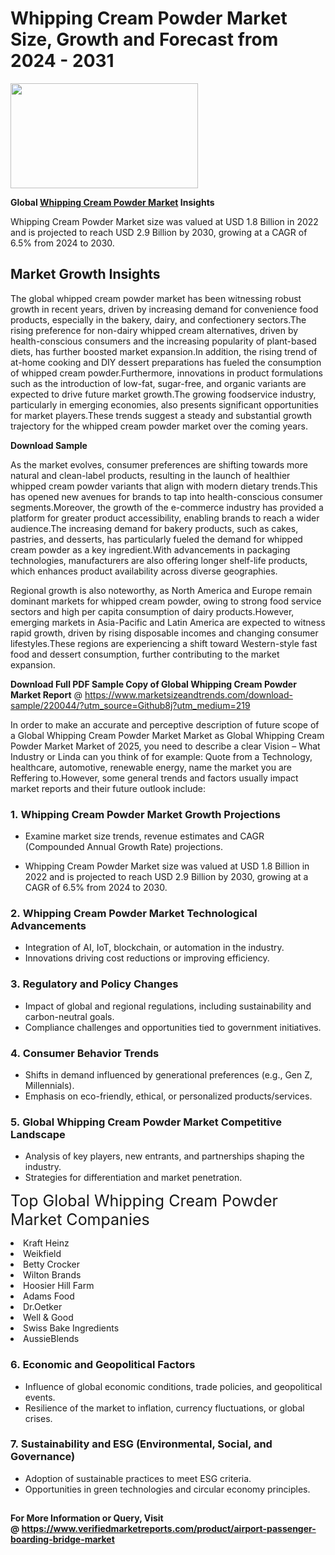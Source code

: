 <H1>Whipping Cream Powder Market Size, Growth and Forecast from 2024 - 2031</H1><img class="aligncenter size-medium wp-image-584254" src="https://thirdeyenews.in/wp-content/uploads/2024/09/Global-Market-Research-300x168.jpeg" alt="" width="300" height="168" /><p><strong>Global&nbsp;<a href="https://www.marketsizeandtrends.com/download-sample/220044/?utm_source=Github8j?utm_medium=219">Whipping Cream Powder Market</a> Insights</strong></p><p>Whipping Cream Powder Market size was valued at USD 1.8 Billion in 2022 and is projected to reach USD 2.9 Billion by 2030, growing at a CAGR of 6.5% from 2024 to 2030.</p><p><h2>Market Growth Insights</h2> <p>The global whipped cream powder market has been witnessing robust growth in recent years, driven by increasing demand for convenience food products, especially in the bakery, dairy, and confectionery sectors.The rising preference for non-dairy whipped cream alternatives, driven by health-conscious consumers and the increasing popularity of plant-based diets, has further boosted market expansion.In addition, the rising trend of at-home cooking and DIY dessert preparations has fueled the consumption of whipped cream powder.Furthermore, innovations in product formulations such as the introduction of low-fat, sugar-free, and organic variants are expected to drive future market growth.The growing foodservice industry, particularly in emerging economies, also presents significant opportunities for market players.These trends suggest a steady and substantial growth trajectory for the whipped cream powder market over the coming years.</p> <p><strong>Download Sample</strong></p> <p>As the market evolves, consumer preferences are shifting towards more natural and clean-label products, resulting in the launch of healthier whipped cream powder variants that align with modern dietary trends.This has opened new avenues for brands to tap into health-conscious consumer segments.Moreover, the growth of the e-commerce industry has provided a platform for greater product accessibility, enabling brands to reach a wider audience.The increasing demand for bakery products, such as cakes, pastries, and desserts, has particularly fueled the demand for whipped cream powder as a key ingredient.With advancements in packaging technologies, manufacturers are also offering longer shelf-life products, which enhances product availability across diverse geographies.<p>Regional growth is also noteworthy, as North America and Europe remain dominant markets for whipped cream powder, owing to strong food service sectors and high per capita consumption of dairy products.However, emerging markets in Asia-Pacific and Latin America are expected to witness rapid growth, driven by rising disposable incomes and changing consumer lifestyles.These regions are experiencing a shift toward Western-style fast food and dessert consumption, further contributing to the market expansion.</p> <p><span class=""><strong>Download Full PDF Sample Copy of Global Whipping Cream Powder Market Report</strong> @ <a href="https://www.marketsizeandtrends.com/download-sample/220044/?utm_source=Github8j?utm_medium=219" target="_blank">https://www.marketsizeandtrends.com/download-sample/220044/?utm_source=Github8j?utm_medium=219</a></span></p><p>In order to make an accurate and perceptive description of future scope of a Global&nbsp;Whipping Cream Powder Market Market as Global&nbsp;Whipping Cream Powder Market Market of 2025, you need to describe a clear Vision &ndash; What Industry or Linda can you think of for example: Quote from a Technology, healthcare, automotive, renewable energy, name the market you are Reffering to.However, some general trends and factors usually impact market reports and their future outlook include:</p><h3>1.&nbsp;<strong>Whipping Cream Powder Market Growth Projections</strong></h3><ul><li>Examine market size trends, revenue estimates and CAGR (Compounded Annual Growth Rate) projections.</li><li><p>Whipping Cream Powder Market size was valued at USD 1.8 Billion in 2022 and is projected to reach USD 2.9 Billion by 2030, growing at a CAGR of 6.5% from 2024 to 2030.</p></li></ul><h3>2.&nbsp;<strong>Whipping Cream Powder Market Technological Advancements</strong></h3><ul><li>Integration of AI, IoT, blockchain, or automation in the industry.</li><li>Innovations driving cost reductions or improving efficiency.</li></ul><h3>3.&nbsp;<strong>Regulatory and Policy Changes</strong></h3><ul><li>Impact of global and regional regulations, including sustainability and carbon-neutral goals.</li><li>Compliance challenges and opportunities tied to government initiatives.</li></ul><h3>4.&nbsp;<strong>Consumer Behavior Trends</strong></h3><ul><li>Shifts in demand influenced by generational preferences (e.g., Gen Z, Millennials).</li><li>Emphasis on eco-friendly, ethical, or personalized products/services.</li></ul><h3>5.&nbsp;<strong>Global Whipping Cream Powder Market Competitive Landscape</strong></h3><ul><li>Analysis of key players, new entrants, and partnerships shaping the industry.</li><li>Strategies for differentiation and market penetration.</li></ul><p data-pm-slice="1 1 []"><span style="color: inherit; font-family: inherit; font-size: 25px;">Top Global Whipping Cream Powder Market Companies</span></p><div class="" data-test-id=""><p><li>Kraft Heinz</li><li> Weikfield</li><li> Betty Crocker</li><li> Wilton Brands</li><li> Hoosier Hill Farm</li><li> Adams Food</li><li> Dr.Oetker</li><li> Well & Good</li><li> Swiss Bake Ingredients</li><li> AussieBlends</li></p></div><h3>6.&nbsp;<strong>Economic and Geopolitical Factors</strong></h3><ul><li>Influence of global economic conditions, trade policies, and geopolitical events.</li><li>Resilience of the market to inflation, currency fluctuations, or global crises.</li></ul><h3>7.&nbsp;<strong>Sustainability and ESG (Environmental, Social, and Governance)</strong></h3><ul><li>Adoption of sustainable practices to meet ESG criteria.</li><li>Opportunities in green technologies and circular economy principles.</li></ul><h2><strong style="font-size: 14px;">For More Information or Query, Visit @&nbsp;</strong><a style="background-color: #ffffff; font-size: 14px;" href="https://www.marketsizeandtrends.com/report/whipping-cream-powder-market/" target="_blank">https://www.verifiedmarketreports.com/product/airport-passenger-boarding-bridge-market</a></h2>